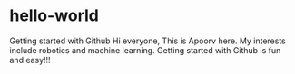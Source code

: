 # hello-world
Getting started with Github
Hi everyone,
This is Apoorv here. My interests include robotics and machine learning. Getting started with Github is fun and easy!!!

